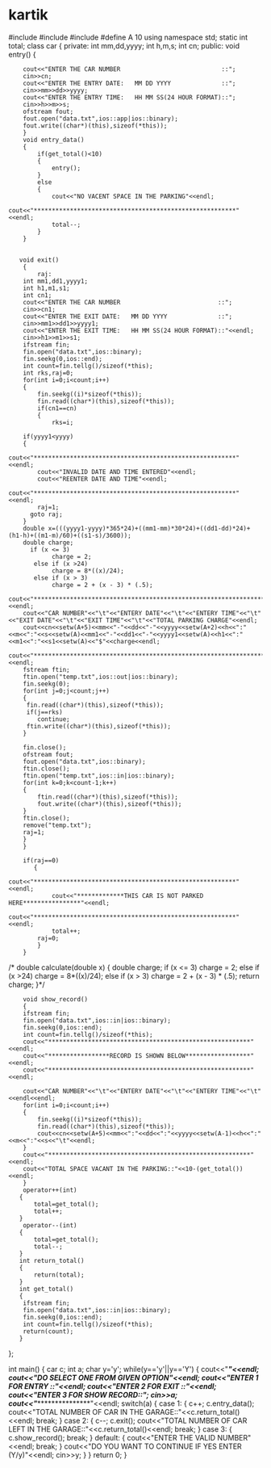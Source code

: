 # kartik




#include<iostream>
#include<fstream>
#include<iomanip>
#define A 10
using namespace std;
static int total;
class car
{
private:
    int mm,dd,yyyy;
    int h,m,s;
    int cn;
    public:
        void entry()
        {

        cout<<"ENTER THE CAR NUMBER                            ::";
        cin>>cn;
        cout<<"ENTER THE ENTRY DATE:   MM DD YYYY              ::";
        cin>>mm>>dd>>yyyy;
        cout<<"ENTER THE ENTRY TIME:   HH MM SS(24 HOUR FORMAT)::";
        cin>>h>>m>>s;
        ofstream fout;
        fout.open("data.txt",ios::app|ios::binary);
        fout.write((char*)(this),sizeof(*this));
        }
        void entry_data()
        {
            if(get_total()<10)
            {
                entry();
            }
            else
            {
                cout<<"NO VACENT SPACE IN THE PARKING"<<endl;
                cout<<"********************************************************"<<endl;
                total--;
            }
        }


       void exit()
        {
            raj:
        int mm1,dd1,yyyy1;
        int h1,m1,s1;
        int cn1;
        cout<<"ENTER THE CAR NUMBER                           ::";
        cin>>cn1;
        cout<<"ENTER THE EXIT DATE:   MM DD YYYY              ::";
        cin>>mm1>>dd1>>yyyy1;
        cout<<"ENTER THE EXIT TIME:   HH MM SS(24 HOUR FORMAT)::"<<endl;
        cin>>h1>>m1>>s1;
        ifstream fin;
        fin.open("data.txt",ios::binary);
        fin.seekg(0,ios::end);
        int count=fin.tellg()/sizeof(*this);
        int rks,raj=0;
        for(int i=0;i<count;i++)
        {
            fin.seekg((i)*sizeof(*this));
            fin.read((char*)(this),sizeof(*this));
            if(cn1==cn)
            {
                rks=i;

        if(yyyy1<yyyy)
        {
            cout<<"********************************************************"<<endl;
            cout<<"INVALID DATE AND TIME ENTERED"<<endl;
            cout<<"REENTER DATE AND TIME"<<endl;
            cout<<"********************************************************"<<endl;
            raj=1;
          goto raj;
        }
        double x=(((yyyy1-yyyy)*365*24)+((mm1-mm)*30*24)+((dd1-dd)*24)+(h1-h)+((m1-m)/60)+((s1-s)/3600));
        double charge;
          if (x <= 3)
                charge = 2;
           else if (x >24)
                charge = 8*((x)/24);
           else if (x > 3)
                charge = 2 + (x - 3) * (.5);
        cout<<"***********************************************************************************************************"<<endl;
        cout<<"CAR NUMBER"<<"\t"<<"ENTERY DATE"<<"\t"<<"ENTERY TIME"<<"\t"<<"EXIT DATE"<<"\t"<<"EXIT TIME"<<"\t"<<"TOTAL PARKING CHARGE"<<endl;
        cout<<cn<<setw(A+5)<<mm<<"-"<<dd<<"-"<<yyyy<<setw(A+2)<<h<<":"<<m<<":"<<s<<setw(A)<<mm1<<"-"<<dd1<<"-"<<yyyy1<<setw(A)<<h1<<":"<<m1<<":"<<s1<<setw(A)<<"$"<<charge<<endl;
        cout<<"***********************************************************************************************************"<<endl;
        fstream ftin;
        ftin.open("temp.txt",ios::out|ios::binary);
        fin.seekg(0);
        for(int j=0;j<count;j++)
        {
         fin.read((char*)(this),sizeof(*this));
         if(j==rks)
            continue;
         ftin.write((char*)(this),sizeof(*this));
        }

        fin.close();
        ofstream fout;
        fout.open("data.txt",ios::binary);
        ftin.close();
        ftin.open("temp.txt",ios::in|ios::binary);
        for(int k=0;k<count-1;k++)
        {
            ftin.read((char*)(this),sizeof(*this));
            fout.write((char*)(this),sizeof(*this));
        }
        ftin.close();
        remove("temp.txt");
        raj=1;
        }
        }

        if(raj==0)
           {
                cout<<"********************************************************"<<endl;
                cout<<"*************THIS CAR IS NOT PARKED HERE****************"<<endl;
                cout<<"********************************************************"<<endl;
                total++;
            raj=0;
            }
        }

   /*     double calculate(double x)
        {
              double charge;
           if (x <= 3)
                charge = 2;
           else if (x >24)
                charge = 8*((x)/24);
           else if (x > 3)
                charge = 2 + (x - 3) * (.5);
           return charge;
        }*/

        void show_record()
        {
        ifstream fin;
        fin.open("data.txt",ios::in|ios::binary);
        fin.seekg(0,ios::end);
        int count=fin.tellg()/sizeof(*this);
        cout<<"********************************************************"<<endl;
        cout<<"*****************RECORD IS SHOWN BELOW******************"<<endl;
        cout<<"********************************************************"<<endl;

        cout<<"CAR NUMBER"<<"\t"<<"ENTERY DATE"<<"\t"<<"ENTERY TIME"<<"\t"<<endl<<endl;
        for(int i=0;i<count;i++)
        {
            fin.seekg((i)*sizeof(*this));
            fin.read((char*)(this),sizeof(*this));
            cout<<cn<<setw(A+5)<<mm<<":"<<dd<<":"<<yyyy<<setw(A-1)<<h<<":"<<m<<":"<<s<<"\t"<<endl;
        }
        cout<<"********************************************************"<<endl;
        cout<<"TOTAL SPACE VACANT IN THE PARKING::"<<10-(get_total())<<endl;
        }
        operator++(int)
       {
           total=get_total();
           total++;
       }
        operator--(int)
       {
           total=get_total();
           total--;
       }
       int return_total()
       {
           return(total);
       }
       int get_total()
       {
        ifstream fin;
        fin.open("data.txt",ios::in|ios::binary);
        fin.seekg(0,ios::end);
        int count=fin.tellg()/sizeof(*this);
        return(count);
       }
};

int main()
{
     car c;
     int a;
    char y='y';
    while(y=='y'||y=='Y')
    {
   cout<<"********************************************************"<<endl;
   cout<<"*****DO SELECT ONE FROM GIVEN OPTION********************"<<endl;
   cout<<"ENTER 1 FOR ENTRY      ::"<<endl;
   cout<<"ENTER 2 FOR EXIT       ::"<<endl;
   cout<<"ENTER 3 FOR SHOW RECORD::";
   cin>>a;
   cout<<"********************************************************"<<endl;
   switch(a)
   {
   case 1:
    {
        c++;
        c.entry_data();
        cout<<"TOTAL NUMBER OF CAR IN THE GARAGE::"<<c.return_total()<<endl;
        break;
    }
   case 2:
    {
        c--;
        c.exit();
        cout<<"TOTAL NUMBER OF CAR LEFT IN THE GARAGE::"<<c.return_total()<<endl;
        break;
    }
   case 3:
    {
        c.show_record();
        break;
    }
   default:
    {
        cout<<"ENTER THE VALID NUMBER"<<endl;
        break;
    }
    cout<<"DO YOU WANT TO CONTINUE IF YES ENTER (Y/y)"<<endl;
    cin>>y;
   }
    }
   return 0;
}
